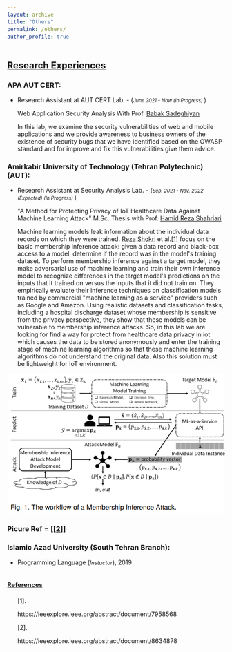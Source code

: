 ```yaml
---
layout: archive
title: "Others"
permalink: /others/
author_profile: true
---
```



<a href="/others"  class='header-color'>Research Experiences</a>
----
### <a herf="https://apa.aut.ac.ir/en"> APA</a> AUT CERT:
<ul class='onecol' markdown='1'>
<li> Research Assistant at AUT CERT Lab. - (<i style='font-size: 0.8em;'>June 2021 - Now (In Progress) </i>)</li>
<p> Web Application Security Analysis With Prof. <a href="https://aut.ac.ir/cv/2102/%d8%a8%d8%a7%d8%a8%da%a9%20%d8%b5%d8%a7%d8%af%d9%82%db%8c%d8%a7%d9%86">Babak Sadeghiyan</a></p>
<p> In this lab, we examine the security vulnerabilities of web and mobile applications and we provide awareness to business owners of the existence of security bugs that we have identified based on the OWASP standard and for improve and fix this vulnerabilities give them advice.</p>
</ul>

### Amirkabir University of Technology (Tehran Polytechnic) (AUT): 
<ul class='onecol' markdown='1'>
<li> Research Assistant at Security Analysis Lab. - (<i style='font-size: 0.8em;'>Sep. 2021 - Nov. 2022 (Expected) (In Progress) </i>)</li>
<p> "A Method for Protecting Privacy of IoT Healthcare Data Against Machine Learning Attack" M.Sc. Thesis with Prof. <a href="https://aut.ac.ir/~shahriari">Hamid Reza Shahriari</a></p>
<p> Machine learning models leak information about the individual data records on which they were trained. <a href="https://www.comp.nus.edu.sg/~reza/">Reza Shokri</a> et al.[<a href="#Ref_1">1</a>] focus on the basic membership inference attack: given a data record and black-box access to a model, determine if the record was in the model's training dataset. To perform membership inference against a target model, they make adversarial use of machine learning and train their own inference model to recognize differences in the target model's predictions on the inputs that it trained on versus the inputs that it did not train on. They empirically evaluate their inference techniques on classification models trained by commercial "machine learning as a service" providers such as Google and Amazon. Using realistic datasets and classification tasks, including a hospital discharge dataset whose membership is sensitive from the privacy perspective, they show that these models can be vulnerable to membership inference attacks. So, in this lab we are looking for find a way for protect from healthcare data privacy in iot which causes the data to be stored anonymously and enter the training stage of machine learning algorithms so that these machine learning algorithms do not understand the original data. Also this solution must be lightweight for IoT environment.</p>
</ul>

<p>
<img src="/images/membership inference attack.png">
<h3> Picure Ref = [[<a href="#Ref_2">2</a>]]</h3>
</p>

### Islamic Azad University (South Tehran Branch):
<ul class='onecol' markdown='1'>
<li> Programming Language (<i style='font-size: 0.9em;'>Instuctor</i>), 2019</li>
</ul>


<a style='font-size: 0.7em' href="#" class='header-color'>References</a>
----
<ul>
[1]. <p id="Ref_1">https://ieeexplore.ieee.org/abstract/document/7958568</p>
[2]. <p id="Ref_2">https://ieeexplore.ieee.org/abstract/document/8634878</p>
</ul>


